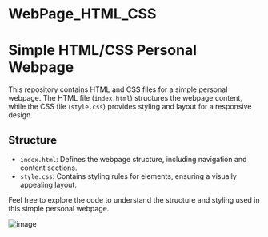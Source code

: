 # WebPage_HTML_CSS


# Simple HTML/CSS Personal Webpage

This repository contains HTML and CSS files for a simple personal webpage. 
The HTML file (`index.html`) structures the webpage content, while the CSS file (`style.css`) provides styling and layout for a responsive design.

## Structure

- `index.html`: Defines the webpage structure, including navigation and content sections.
- `style.css`: Contains styling rules for elements, ensuring a visually appealing layout.

Feel free to explore the code to understand the structure and styling used in this simple personal webpage.



![image](https://github.com/yetendriya/WebPage_HTML_CSS/assets/112620897/70bb01b7-0265-4500-890d-3d59d7ce54d9)

